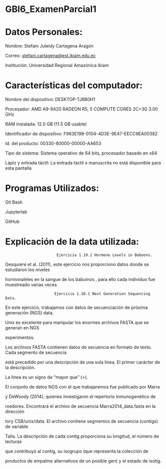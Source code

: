 # GBI6_ExamenParcial1

# Datos Personales:
Nombre: Stefani Juleidy Cartagena Aragón

Correo: stefani.cartagena@est.ikiam.edu.ec 

Institución: Universidad Regional Amazónica Ikiam

# Características del computador:
Nombre del dispositivo:	DESKTOP-TJ8B0H1

Procesador:	AMD A9-9420 RADEON R5, 5 COMPUTE CORES 2C+3G      3.00 GHz

RAM instalada:	12.0 GB (11.5 GB usable)

Identificador de dispositivo:	F963E198-0104-4D3E-9E47-EECC9EA00382

Id. del producto:	00330-80000-00000-AA653

Tipo de sistema:	Sistema operativo de 64 bits, procesador basado en x64

Lápiz y entrada táctil:	La entrada táctil o manuscrita no está disponible para esta pantalla

# Programas Utilizados:

Git Bash

Jupyterlab

GitHub

# Explicación de la data utilizada:

                           Ejercicio 1.10.2 Hormone Levels in Baboons. 
                           

Gesquiere et al. (2011), este ejercicio nos proporciono datos  donde se estudiaron los niveles

hormonaleles  en la sangue de los babuinos , para ello cada individuo fue muestreado varias veces



                          Ejercicio 1.10.1 Next Generation Sequencing Data. 
                          

En este ejercicio, trabajamos con datos de secuenciación de próxima generación (NGS) data.

Unix es excelente para manipular los enormes archivos FASTA que se generan en NGS

experimentos.

Los archivos FASTA contienen datos de secuencia en formato de texto. Cada segmento de secuencia

está precedido por una descripción de una sola línea. El primer carácter de la descripción.

La línea es un signo de “mayor que” (>).

El conjunto de datos NGS con el que trabajaremos fue publicado por Marra

y DeWoody (2014), quienes investigaron el repertorio inmunogenético de

roedores. Encontrará el archivo de secuencia Marra2014_data.fasta en la dirección

tory CSB/unix/data. El archivo contiene segmentos de secuencia (contigs) de variable

Talla. La descripción de cada contig proporciona su longitud, el número de lecturas

que contribuyó al contig, su isogrupo (que representa la colección de

productos de empalme alternativos de un posible gen) y el estado de isotig.


